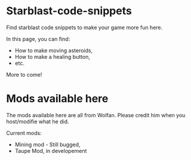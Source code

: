 # Starblast-code-snippets
Find starblast code snippets to make your game more fun here.


In this page, you can find:
- How to make moving asteroids,
- How to make a healing button,
- etc.

More to come!

# Mods available here
The mods available here are all from Wolfan. Please credit him when you host/modifie what he did.

Current mods:
- Mining mod - Still bugged,
- Taupe Mod, in developement
